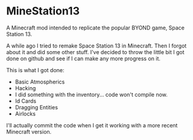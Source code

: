 MineStation13
=============

A Minecraft mod intended to replicate the popular BYOND game, Space Station 13.

A while ago I tried to remake Space Station 13 in Minecraft. Then I forgot about it and did some other stuff. I've decided to throw the little bit I got done on github and see if I can make any more progress on it.

This is what I got done:
* Basic Atmospherics
* Hacking
* I did something with the inventory... code won't compile now.
* Id Cards
* Dragging Entities
* Airlocks

I'll actually commit the code when I get it working with a more recent Minecraft version.
